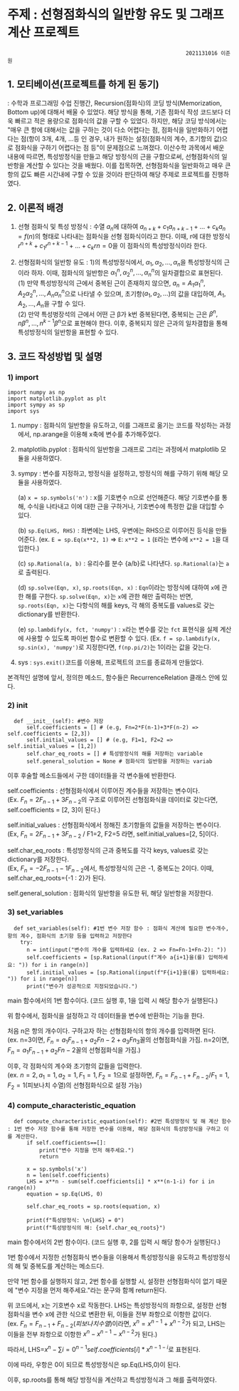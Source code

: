 # 주제 : 선형점화식의 일반항 유도 및 그래프 계산 프로젝트

                                                            2021131016 이준원

## 1. 모티베이션(프로젝트를 하게 된 동기)

   : 수학과 프로그래밍 수업 진행간, Recursion(점화식)의 코딩 방식(Memorization, Bottom up)에 대해서 배울 수 있었다. 해당 방식을 통해, 기존 점화식 작성 코드보다 더욱 빠르고 적은 용량으로 점화식의 값을 구할 수 있었다. 하지만, 해당 코딩 방식에서는 "매우 큰 항에 대해서는 값을 구하는 것이 다소 어렵다는 점, 점화식을 일반화하기 어렵다는 점(항이 3개, 4개, ...등 인 경우, 내가 원하는 설정(점화식의 계수, 초기항의 값)으로 점화식을 구하기 어렵다는 점 등"이 문제점으로 느껴졌다. 이산수학 과목에서 배운 내용에 따르면, 특성방정식을 만들고 해당 방정식의 근을 구함으로써, 선형점화식의 일반항을 계산할 수 있다는 것을 배웠다. 이를 접목하면, 선형점화식을 일반화하고 매우 큰 항의 값도 빠른 시간내에 구할 수 있을 것이라 판단하여 해당 주제로 프로젝트를 진행하였다.

## 2. 이론적 배경

  1) 선형 점화식 및 특성 방정식
     : 수열 ${a_n}$에 대하여 $a_{n+k}+c_1a_{n+k-1}+...+c_ka_n=f(n)$의 형태로 나타내는 점화식을 선형 점화식이라고 한다. 이때, r에 대한 방정식 $r^{n+k}+c_1r^{n+k-1}+...+c_kr{n}=0$을 이 점화식의 특성방정식이라 한다. 

  2) 선형점화식의 일반항 유도
     : 1)의 특성방정식에서, $α_{1}, α_{2}, ..., α_{n}$을 특성방정식의 근이라 하자. 이때, 점화식의 일반항은 $α_{1}^n, α_{2}^n, ..., α_{n}^n$의 일차결합으로 표현된다.
     <br/>(1) 만약 특성방정식의 근에서 중복된 근이 존재하지 않으면, ${a_n}=A_1α_{1}^n, A_2α_{2}^n, ..., A_nα_{n}^n$으로 나타낼 수 있으며, 초기항($a_1, a_2, ...$)의 값을 대입하여, $A_1, A_2, ..., A_n$을 구할 수 있다.
    <br/>(2) 만약 특성벙장석의 근에서 어떤 근 β가 k번 중복된다면, 중복되는 근은 $β^n, nβ^n, ... , n^{k-1}β^n$으로 표현해야 한다. 이후, 중복되지 않은 근과의 일차결합을 통해 특성방정식의 일반항을 표현할 수 있다.

## 3. 코드 작성방법 및 설명

  ### 1) import
```
import numpy as np
import matplotlib.pyplot as plt
import sympy as sp
import sys
```
1. numpy : 점화식의 일반항을 유도하고, 이를 그래프로 옮기는 코드를 작성하는 과정에서, np.arange을 이용해 x축에 변수를 추가해주었다.

2. matplotlib.pyplot : 점화식의 일반항을 그래프로 그리는 과정에서 matplotlib 모듈을 사용하였다.

3. sympy : 변수를 지정하고, 방정식을 설정하고, 방정식의 해를 구하기 위해 해당 모듈을 사용하였다.
   
   (a) `x = sp.symbols('n')` : x를 기호변수 n으로 선언해준다. 해당 기호변수를 통해, 수식을 나타내고 이에 대한 근을 구하거나, 기호변수에 특정한 값을 대입할 수 있다.
   
   (b) `sp.Eq(LHS, RHS)` : 좌변에는 LHS, 우변에는 RHS으로 이루어진 등식을 만들어준다. (ex. `E = sp.Eq(x**2, 1)` => `E`: `x**2 = 1` (`E`라는 변수에 `x**2 = 1`을 대입한다.)
   
   (c) `sp.Rational(a, b)` : 유리수를 분수 {a/b}로 나타낸다. `sp.Rational(a)`는 `a`로 출력된다.
   
   (d) `sp.solve(Eqn, x)`, `sp.roots(Eqn, x)` : `Eqn`이라는 방정식에 대하여 `x`에 관한 해를 구한다. `sp.solve(Eqn, x)`는 `x`에 관한 해만 출력하는 반면, `sp.roots(Eqn, x)`는 다항식의 해를 keys, 각 해의 중복도를 values로 갖는 dictionary를 반환한다.
   
   (e) `sp.lambdify(x, fct, 'numpy')` : `x`라는 변수를 갖는 `fct` 표현식을 실제 계산에 사용할 수 있도록 파이썬 함수로 변환할 수 있다. (Ex. `f = sp.lambdify(x, sp.sin(x), 'numpy')`로 지정한다면, `f(np.pi/2)`는 1이라는 값을 갖는다.

4. sys : `sys.exit()`코드를 이용해, 프로젝트의 코드를 종료하게 만들었다.

본격적인 설명에 앞서, 정의한 메소드, 함수들은 RecurrenceRelation 클래스 안에 있다.
  ### 2) __init__
  ```
    def __init__(self): #변수 저장
        self.coefficients = [] # (e.g, Fn=2*F(n-1)+3*F(n-2) => self.coefficients = [2,3])
        self.initial_values = [] # (e.g, F1=1, F2=2 => self.initial_values = [1,2])
        self.char_eq_roots = [] # 특성방정식의 해를 저장하는 variable
        self.general_solution = None # 점화식의 일반항을 저장하는 variab
```

이후 후술할 메소드들에서 구한 데이터들을 각 변수들에 반환한다.

self.coefficients : 선형점화식에서 이루어진 계수들을 저장하는 변수이다.
<br/>(Ex. $F_n=2F_{n-1}+3F_{n-2}$의 구조로 이루어진 선형점화식을 데이터로 갖는다면, self.coefficients = [2, 3]이 된다.)

self.initial_values : 선형점화식에서 정해진 초기항들의 값들을 저장하는 변수이다.
<br/>(Ex, $F_n=2F_{n-1}+3F_{n-2}$ / F1=2, F2=5 라면, self.initial_values=[2, 5]이다.

self.char_eq_roots : 특성방정식의 근과 중복도를 각각 keys, values로 갖는 dictionary를 저장한다.
<br/>(Ex, $F_n=-2F_{n-1}-1F_{n-2}$에서, 특성방정식의 근은 -1, 중복도는 2이다. 이때, self.char_eq_roots={-1 : 2}가 된다.

self.general_solution : 점화식의 일반항을 유도한 뒤, 해당 일반항을 저장한다.

  ### 3) set_variables
  ```
    def set_variables(self): #1번 변수 저장 함수 : 점화식 계산에 필요한 변수개수, 항의 계수, 점화식의 초기항 등을 입력하고 저장한다
      try:
        n = int(input("변수의 개수를 입력하세요 (ex. 2 => Fn=Fn-1+Fn-2): "))
        self.coefficients = [sp.Rational(input(f"계수 a{i+1}을(를) 입력하세요: ")) for i in range(n)]
        self.initial_values = [sp.Rational(input(f"F{i+1}을(를) 입력하세요: ")) for i in range(n)]
        print("변수가 성공적으로 지정되었습니다.")
```

main 함수에서의 1번 함수이다. (코드 실행 후, 1을 입력 시 해당 함수가 실행된다.)

위 함수에서, 점화식을 설정하고 각 데이터들을 변수에 반환하는 기능을 한다.

처음 n은 항의 개수이다. 구하고자 하는 선형점화식의 항의 개수를 입력하면 된다. 
<br/>(ex. n=3이면, $F_n=a_1F_{n-1}+a_2F{n-2}+a_3F{n_3}$꼴의 선형점화식을 가짐. n=2이면, $F_n=a_1F_{n-1}+a_2F{n-2}$꼴의 선형점화식을 가짐.)

이후, 각 점화식의 계수와 초기항의 값들을 입력한다.
<br/>(ex. $n=2, a_1=1, a_2=1, F_1=1, F_2=1$으로 설정하면, $F_n=F_{n-1}+F_{n-2} / F_1=1, F_2=1$(피보나치 수열)의 선형점화식으로 설정 가능)

  ### 4) compute_characteristic_equation
  ```
    def compute_characteristic_equation(self): #2번 특성방정식 및 해 계산 함수 : 1번 변수 저장 함수를 통해 저장한 변수를 이용해, 해당 점화식의 특성방정식을 구하고 이를 계산한다.
        if self.coefficients==[]:
            print("변수 지정을 먼저 해주세요.")
            return

        x = sp.symbols('x')
        n = len(self.coefficients)
        LHS = x**n - sum(self.coefficients[i] * x**(n-1-i) for i in range(n))
        equation = sp.Eq(LHS, 0)

        self.char_eq_roots = sp.roots(equation, x)

        print(f"특성방정식: \n{LHS} = 0")
        print(f"특성방정식의 해: {self.char_eq_roots}")
```

main 함수에서의 2번 함수이다. (코드 실행 후, 2를 입력 시 해당 함수가 실행된다.)

1번 함수에서 지정한 선형점화식 변수들을 이용해서 특성방정식을 유도하고 특성방정식의 해 및 중복도를 계산하는 메소드다.

만약 1번 함수를 실행하지 않고, 2번 함수를 실행할 시, 설정한 선형점화식이 없기 때문에 "변수 지정을 먼저 해주세요."라는 문구와 함께 return된다.

위 코드에서, x는 기호변수 x로 작동한다. LHS는 특성방정식의 좌항으로, 설정한 선형점화식을 변수 x에 관한 식으로 변환한 뒤, 이들을 전부 좌항으로 이항한 값이다.
<br/>(ex. $F_n=F_{n-1}+F_{n-2} (피보나치 수열)$이라면, $x^n=x^{n-1}+x^{n-2}$가 되고, LHS는 이들을 전부 좌항으로 이항한 $x^n-x^{n-1}-x^{n-2}$가 된다.)

따라서, LHS=$x^n - \sum{i=0}^{n-1} self.coefficients[i]*x^{n-1-i}$로 표현된다.

이에 따라, 우항은 0이 되므로 특성방정식은 sp.Eq(LHS,0)이 된다.

이후, sp.roots를 통해 해당 방정식을 계산하고 특성방정식과 그 해를 출력하였다.

